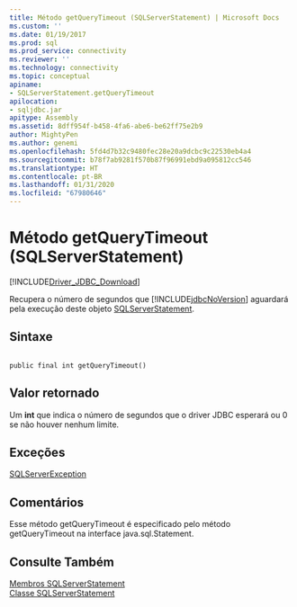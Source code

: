 ```yaml
---
title: Método getQueryTimeout (SQLServerStatement) | Microsoft Docs
ms.custom: ''
ms.date: 01/19/2017
ms.prod: sql
ms.prod_service: connectivity
ms.reviewer: ''
ms.technology: connectivity
ms.topic: conceptual
apiname:
- SQLServerStatement.getQueryTimeout
apilocation:
- sqljdbc.jar
apitype: Assembly
ms.assetid: 8dff954f-b458-4fa6-abe6-be62ff75e2b9
author: MightyPen
ms.author: genemi
ms.openlocfilehash: 5fd4d7b32c9480fec28e20a9dcbc9c22530eb4a4
ms.sourcegitcommit: b78f7ab9281f570b87f96991ebd9a095812cc546
ms.translationtype: HT
ms.contentlocale: pt-BR
ms.lasthandoff: 01/31/2020
ms.locfileid: "67980646"
---
```

# <a name="getquerytimeout-method-sqlserverstatement"></a>Método getQueryTimeout (SQLServerStatement)
[!INCLUDE[Driver_JDBC_Download](../../../includes/driver_jdbc_download.md)]

  Recupera o número de segundos que [!INCLUDE[jdbcNoVersion](../../../includes/jdbcnoversion_md.md)] aguardará pela execução deste objeto [SQLServerStatement](../../../connect/jdbc/reference/sqlserverstatement-class.md).  
  
## <a name="syntax"></a>Sintaxe  
  
```  
  
public final int getQueryTimeout()  
```  
  
## <a name="return-value"></a>Valor retornado  
 Um **int** que indica o número de segundos que o driver JDBC esperará ou 0 se não houver nenhum limite.  
  
## <a name="exceptions"></a>Exceções  
 [SQLServerException](../../../connect/jdbc/reference/sqlserverexception-class.md)  
  
## <a name="remarks"></a>Comentários  
 Esse método getQueryTimeout é especificado pelo método getQueryTimeout na interface java.sql.Statement.  
  
## <a name="see-also"></a>Consulte Também  
 [Membros SQLServerStatement](../../../connect/jdbc/reference/sqlserverstatement-members.md)   
 [Classe SQLServerStatement](../../../connect/jdbc/reference/sqlserverstatement-class.md)  
  
  
